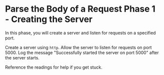 # Parse the Body of a Request Phase 1 - Creating the Server

In this phase, you will create a server and listen for requests on a specified
port.

Create a server using `http`. Allow the server to listen for requests on
port 5000. Log the message "Successfully started the server on port 5000" after
the server starts.

Reference the readings for help if you get stuck.